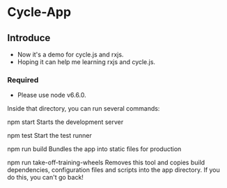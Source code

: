 # Cycle-App

## Introduce

* Now it's a demo for cycle.js and rxjs.
* Hoping it can help me learning rxjs and cycle.js.

### Required

* Please use node v6.6.0.

Inside that directory, you can run several commands:

  npm start
    Starts the development server

  npm test
    Start the test runner

  npm run build
    Bundles the app into static files for production

  npm run take-off-training-wheels
    Removes this tool and copies build dependencies, configuration files
    and scripts into the app directory. If you do this, you can't go back!